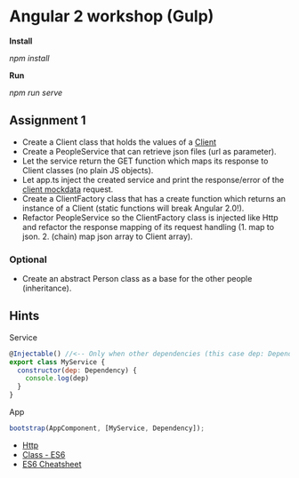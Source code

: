 # Angular 2 workshop (Gulp)

**Install**

_npm install_

**Run**

_npm run serve_

## Assignment 1
  * Create a Client class that holds the values of a [Client](../assignment_1/src/mockdata/clients.json)
  * Create a PeopleService that can retrieve json files (url as parameter).
  * Let the service return the GET function which maps its response to Client classes (no plain JS objects).
  * Let app.ts inject the created service and print the response/error of the [client mockdata](../assignment_1/src/mockdata/clients.json) request.
  * Create a ClientFactory class that has a create function which returns an instance of a Client (static functions will break Angular 2.0!).
  * Refactor PeopleService so the ClientFactory class is injected like Http and refactor the response mapping of its request handling (1. map to json. 2. (chain) map json array to Client array).

### Optional
  * Create an abstract Person class as a base for the other people (inheritance).

## Hints
Service
```javascript
@Injectable() //<-- Only when other dependencies (this case dep: Dependency) have to be resolved
export class MyService {
  constructor(dep: Dependency) {
    console.log(dep)
  }
}

```
App
```javascript
bootstrap(AppComponent, [MyService, Dependency]);
```


  * [Http](https://angular.io/docs/ts/latest/api/http/Http-class.html)
  * [Class - ES6](https://angular.io/docs/ts/latest/api/core/Class-function.html)
  * [ES6 Cheatsheet](http://es6-features.org/#Constants)
